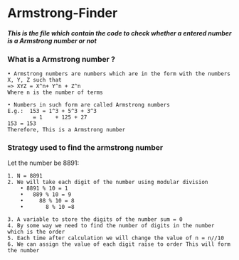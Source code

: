 # Armstrong-Finder
#### **_This is the file which contain the code to check whether a entered number is a Armstrong number or not_**


### What is a Armstrong number ?

	• Armstrong numbers are numbers which are in the form with the numbers X, Y, Z such that 
	=> XYZ = X^n+ Y^n + Z^n
	Where n is the number of terms

	• Numbers in such form are called Armstrong numbers
	E.g.:  153 = 1^3 + 5^3 + 3^3
	        = 1    + 125 + 27
	153 = 153	
    Therefore, This is a Armstrong number



### Strategy used to find the armstrong number

Let the number be 8891:

	1. N = 8891
	2. We will take each digit of the number using modular division
		• 8891 % 10 = 1
		•   889 % 10 = 9
		•     88 % 10 = 8
		•       8 % 10 =8
 
	3. A variable to store the digits of the number sum = 0
	4. By some way we need to find the number of digits in the number which is the order
	5. Each time after calculation we will change the value of n = n//10
	6. We can assign the value of each digit raise to order This will form the number
